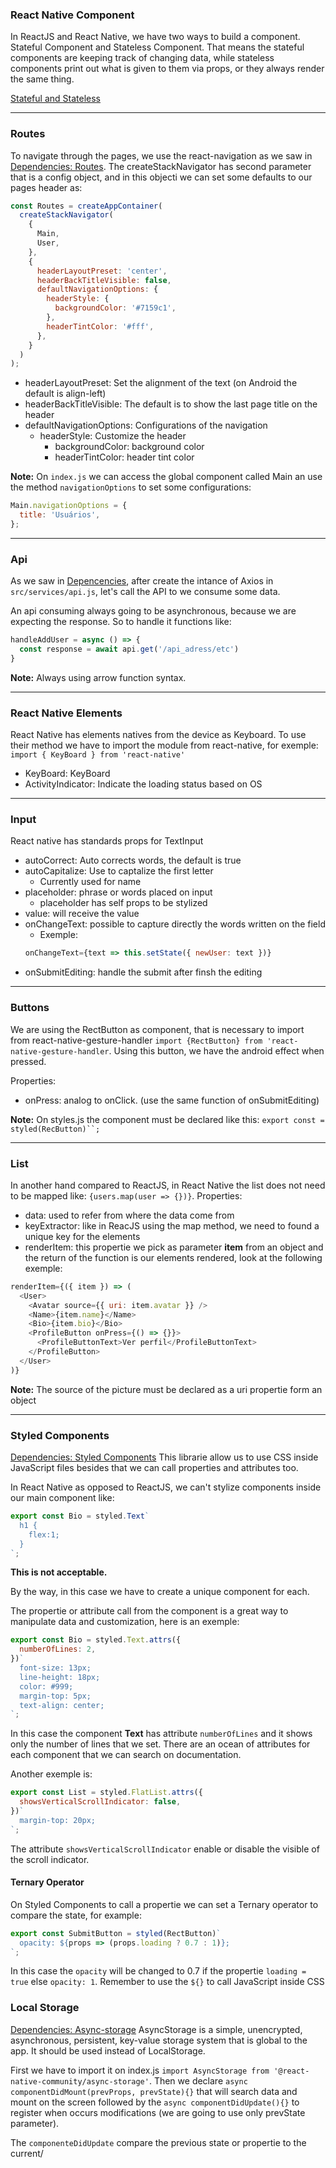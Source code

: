 ### React Native Component
In ReactJS and React Native, we have two ways to build a component. Stateful
Component and Stateless Component. That means the stateful components are
keeping track of changing data, while stateless components print out what is
given to them via props, or they always render the same thing.

[Stateful and Stateless](https://gist.github.com/richardyamamoto/af4d4a12030c3a657691e8b7322b3065)

---
### Routes
To navigate through the pages, we use the react-navigation as we saw in [Dependencies: Routes](https://github.com/richardyamamoto/bootcamp-react-native/blob/master/notes/DEPENDENCIES.md#routes). The createStackNavigator has second parameter that is a config object, and in this objecti we can set some defaults to our pages header as:
```js
const Routes = createAppContainer(
  createStackNavigator(
    {
      Main,
      User,
    },
    {
      headerLayoutPreset: 'center',
      headerBackTitleVisible: false,
      defaultNavigationOptions: {
        headerStyle: {
          backgroundColor: '#7159c1',
        },
        headerTintColor: '#fff',
      },
    }
  )
);
```
- headerLayoutPreset: Set the alignment of the text (on Android the default is align-left)
- headerBackTitleVisible: The default is to show the last page title on the header
- defaultNavigationOptions: Configurations of the navigation
  - headerStyle: Customize the header
    - backgroundColor: background color
    - headerTintColor: header tint color

**Note:**
On `index.js` we can access the global component called Main an use the method `navigationOptions` to set some configurations:

```js
Main.navigationOptions = {
  title: 'Usuários',
};
```

---
### Api
As we saw in [Depencencies](https://github.com/richardyamamoto/bootcamp-react-native/blob/master/notes/DEPENDENCIES.md#axios), after create the intance of Axios in `src/services/api.js`, let's call the API to we consume some data.

An api consuming always going to be asynchronous, because we are expecting the response. So to handle it functions like:
```js
handleAddUser = async () => {
  const response = await api.get('/api_adress/etc')
}
```

**Note:**
Always using arrow function syntax.

---
### React Native Elements
React Native has elements natives from the device as Keyboard. To use their method we have to import the module from react-native, for exemple:
`import { KeyBoard } from 'react-native'`

- KeyBoard: KeyBoard
- ActivityIndicator: Indicate the loading status based on OS

---
### Input
React native has standards props for TextInput
- autoCorrect: Auto corrects words, the default is true
- autoCapitalize: Use to captalize the first letter
  - Currently used for name
- placeholder: phrase or words placed on input
  - placeholder has self props to be stylized
- value: will receive the value
- onChangeText: possible to capture directly the words written on the field
  - Exemple:
  ```js
  onChangeText={text => this.setState({ newUser: text })}
  ```
- onSubmitEditing: handle the submit after finsh the editing

---
### Buttons
We are using the RectButton as component, that is necessary to import from react-native-gesture-handler
`import {RectButton} from 'react-native-gesture-handler`. Using this button, we have the android effect when pressed.

Properties:
- onPress: analog to onClick. (use the same function of onSubmitEditing)

**Note:**
On styles.js the component must be declared like this:
`export const = styled(RecButton)``;`

---
### List
In another hand compared to ReactJS, in React Native the list does not need to be mapped like: `{users.map(user => {})}`.
Properties:

- data: used to refer from where the data come from
- keyExtractor: like in ReacJS using the map method, we need to found a unique key for the elements
- renderItem: this propertie we pick as parameter **item** from an object and the return of the function is our elements rendered, look at the following exemple:

```js
renderItem={({ item }) => (
  <User>
    <Avatar source={{ uri: item.avatar }} />
    <Name>{item.name}</Name>
    <Bio>{item.bio}</Bio>
    <ProfileButton onPress={() => {}}>
      <ProfileButtonText>Ver perfil</ProfileButtonText>
    </ProfileButton>
  </User>
)}
```

**Note:**
The source of the picture must be declared as a uri propertie form an object

---
### Styled Components
[Dependencies: Styled Components]()
This librarie allow us to use CSS inside JavaScript files besides that we can call properties and attributes too.

In React Native as opposed to ReactJS, we can't stylize components inside our main component like:
```js
export const Bio = styled.Text`
  h1 {
    flex:1;
  }
`;
```
**This is not acceptable.**

By the way, in this case we have to create a unique component for each.

The propertie or attribute call from the component is a great way to manipulate data and customization, here is an exemple:
```js
export const Bio = styled.Text.attrs({
  numberOfLines: 2,
})`
  font-size: 13px;
  line-height: 18px;
  color: #999;
  margin-top: 5px;
  text-align: center;
`;
```
In this case the component **Text** has attribute `numberOfLines` and it shows only the number of lines that we set. There are an ocean of attributes for each component that we can search on documentation.

Another exemple is:
```js
export const List = styled.FlatList.attrs({
  showsVerticalScrollIndicator: false,
})`
  margin-top: 20px;
`;
```
The attribute `showsVerticalScrollIndicator` enable or disable the visible of the scroll indicator.

#### Ternary Operator
On Styled Components to call a propertie we can set a Ternary operator to compare the state, for example:
```js
export const SubmitButton = styled(RectButton)`
  opacity: ${props => (props.loading ? 0.7 : 1)};
`;
```
In this case the `opacity` will be changed to 0.7 if the propertie
`loading = true` else `opacity: 1`. Remember to use the `${}` to call JavaScript
inside CSS

### Local Storage
[Dependencies: Async-storage]()
AsyncStorage is a simple, unencrypted, asynchronous, persistent, key-value storage system that is global to the app. It should be used instead of LocalStorage.

First we have to import it on index.js `import AsyncStorage from '@react-native-community/async-storage'`.
Then we declare `async componentDidMount(prevProps, prevState){}` that will search data and mount on the screen followed by the `async componentDidUpdate(){}` to register when occurs modifications (we are going to use only prevState parameter).

The `componenteDidUpdate` compare the previous state or propertie to the current/


